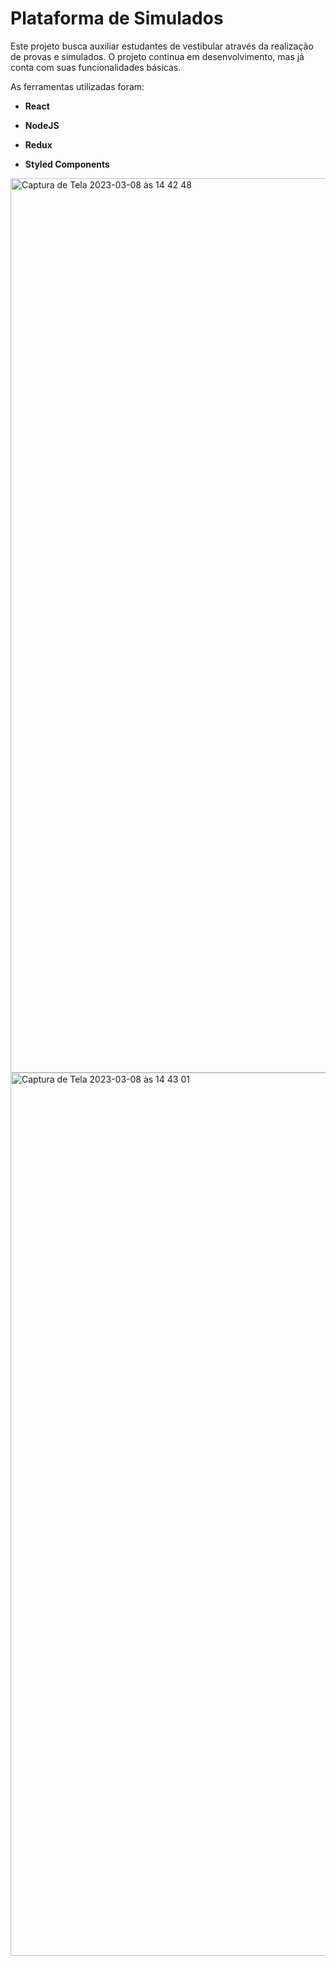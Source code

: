 # Plataforma de Simulados

<p>Este projeto busca auxiliar estudantes de vestibular através da realização de provas e simulados. O projeto continua em desenvolvimento, mas já conta com suas funcionalidades básicas.</p>

<p>As ferramentas utilizadas foram:</p>
<ul>
  <li><p><strong>React</strong></p></li>
  <li><p><strong>NodeJS</strong></p></li>
  <li><p><strong>Redux</strong></p></li>
  <li><p><strong>Styled Components</strong></p></li>
</ul>

<img width="1431" alt="Captura de Tela 2023-03-08 às 14 42 48" src="https://user-images.githubusercontent.com/103901768/223789988-c5cff018-a6f1-4603-b2ae-c1a3a1451711.png">

<img width="1413" alt="Captura de Tela 2023-03-08 às 14 43 01" src="https://user-images.githubusercontent.com/103901768/223790409-c122670a-79b2-42ee-ae53-fb016c8c9905.png">





